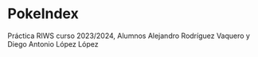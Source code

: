 # PokeIndex
 Práctica RIWS curso 2023/2024, Alumnos Alejandro Rodríguez Vaquero y Diego Antonio López López
